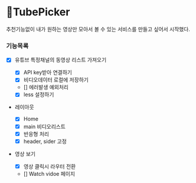 # 🍒TubePicker

추천기능없이 내가 원하는 영상만 모아서 볼 수 있는 서비스를 만들고 싶어서 시작했다.

### 기능목록

- [x] 유튜브 특정채널의 동영상 리스트 가져오기

  - [x] API key받아 연결하기
  - [x] 비디오데이터 로컬에 저장하기
  - [] 에러발생 예외처리
  - [x] less 설정하기

- 레이아웃

  - [x] Home
  - [x] main 비디오리스트
  - [x] 반응형 처리
  - [x] header, sider 고정

- 영상 보기
  - [x] 영상 클릭시 라우터 전환
  - [] Watch vidoe 페이지
